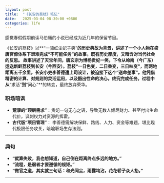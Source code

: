 ```yaml
---
layout: post
title:  "《长安的荔枝》笔记"
date:   2025-03-04 08:30:00 +0800
categories: life
---
```


感觉春假假期前读马伯庸的小说已经成为近几年的保留节目。

《长安的荔枝》以**“一骑红尘妃子笑”**的历史典故为背景，讲述了一个小人物在盛唐官僚体系下艰难完成“不可能任务”的故事。既有历史厚度，又暗含对当代社会的反思。
故事讲述了天宝年间，唐玄宗为博杨贵妃一笑，下令从岭南（今广东）运送新鲜荔枝到长安（今西安）。荔枝“一日色变，二日香变，三日味变”，而两地距离五千余里。长安小吏李善德遭上司设计，被迫接下这个“送命差事”。他凭借精密的计算、对规则的灵活运用，以及豁出性命的决心，终究完成任务。过程中从**“求活”**到**“问心”**的转变，最终放弃荣华。

### 职场暗讽
  - **荒谬的“顶层需求”**：贵妃一句无心之语，导致无数人倾尽财力、甚至付出生命代价，讽刺权力对资源的挥霍。
  - **古代版“项目管理”**：
     李善德需解决保鲜、路线、人力、资金等难题，堪比现代极限任务攻关，暗喻职场生存法则。


---

### 典句
  - **“就算失败，我也想知道，自己倒在距离终点多远的地方。”**
  - **“流程，是弱者才要遵循的规矩。”**
  - **“做官之道，其实就三句话：和光同尘，雨露均沾，花花轿子众人抬。”**

---
